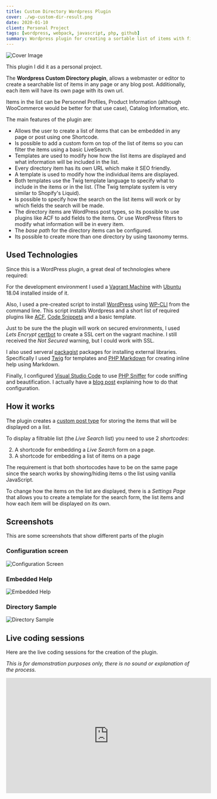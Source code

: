 ```yaml
---
title: Custom Directory Wordpress Plugin
cover: ./wp-custom-dir-result.png
date: 2020-01-10
client: Personal Project
tags: [wordpress, webpack, javascript, php, github]
summary: Wordpress plugin for creating a sortable list of items with filtering options
---
```


![Cover Image](./wp-custom-dir-result.png)

This plugin I did it as a personal project.

The **Wordpress Custom Directory plugin**, allows a webmaster or editor to create a searchable list of items in any page or any blog post. Additionally, each item will have its own page with its own url.

Items in the list can be Personnel Profiles, Product Information (although WooCommerce would be better for that use case), Catalog Information, etc.

The main features of the plugin are:

- Allows the user to create a list of items that can be embedded in any page or post using one Shortcode.
- Is possible to add a custom form on top of the list of items so you can filter the items using a basic LiveSearch.
- Templates are used to modify how how the list items are displayed and what information will be included in the list.
- Every directory item has its own URL which make it SEO friendly.
- A template is used to modify how the individual items are displayed.
- Both templates use the Twig template language to specify what to include in the items or in the list. (The Twig template system is very similar to Shopify's Liquid).
- Is possible to specify how the search on the list items will work or by which fields the search will be made.
- The directory items are WordPress post types, so its possible to use plugins like ACF to add fields to the items. Or use WordPress filters to modify what information will be in every item.
- The _base path_ for the directory items can be configured.
- Its possible to create more than one directory by using taxonomy terms.

## Used Technologies

Since this is a WordPress plugin, a great deal of technologies where required:

For the development environment I used a [Vagrant Machine](https://www.vagrantup.com/) with [Ubuntu](https://ubuntu.com/) 18.04 installed inside of it.

Also, I used a pre-created script to install [WordPress](https://wordpress.org) using [WP-CLI](https://wp-cli.org/) from the command line. This script installs Wordpress and a short list of required plugins like [ACF](https://www.advancedcustomfields.com/), [Code Snippets](https://wordpress.org/plugins/code-snippets/) and a basic template.

Just to be sure the the plugin will work on secured environments, I used _Lets Encrypt_ [certbot](https://certbot.eff.org/) to create a SSL cert on the vagrant machine. I still received the _Not Secured_ warning, but I could work with SSL.

I also used serveral [packagist](https://packagist.org/) packages for installing external libraries. Specifically I used [Twig](https://packagist.org/packages/twig/twig) for templates and [PHP Markdown](https://github.com/michelf/php-markdown) for creating inline help using Markdown.

Finally, I configured [Visual Studio Code](https://code.visualstudio.com) to use [PHP Sniffer](https://marketplace.visualstudio.com/items?itemName=wongjn.php-sniffer) for code sniffing and beautification. I actually have a [blog post](/posts/phpcodesniffer-vscode-wordpress-config/) explaining how to do that configuration.

## How it works

The plugin creates a [custom post type](https://developer.wordpress.org/plugins/post-types/) for storing the items that will be displayed on a list.

To display a filtrable list (the _Live Search_ list) you need to use 2 _shortcodes_:

2. A shortcode for embedding a _Live Search_ form on a page.
1. A shortcode for embedding a list of items on a page

The requirement is that both shortocodes have to be on the same page since the search works by showing/hiding items o the list using vanilla JavaScript.

To change how the items on the list are displayed, there is a _Settings Page_ that allows you to create a template for the search form, the list items and how each item will be displayed on its own.

## Screenshots

This are some screenshots that show different parts of the plugin

### Configuration screen

![Configuration Screen](./wp-custom-dir-config.png)

### Embedded Help

![Embedded Help](./wp-custom-dir-help.png)

### Directory Sample

![Directory Sample](./wp-custom-dir-result.png)

## Live coding sessions

Here are the live coding sessions for the creation of the plugin.

_This is for demonstration purposes only, there is no sound or explanation of the process._

<div class="video-container">
<iframe width="560" height="315" src="https://www.youtube.com/embed/videoseries?list=PLqJrOd2CQU3cx-DUq0fPpFyYpLJYkwTba" frameborder="0" allow="accelerometer; autoplay; encrypted-media; gyroscope; picture-in-picture" allowfullscreen></iframe>
</div>
